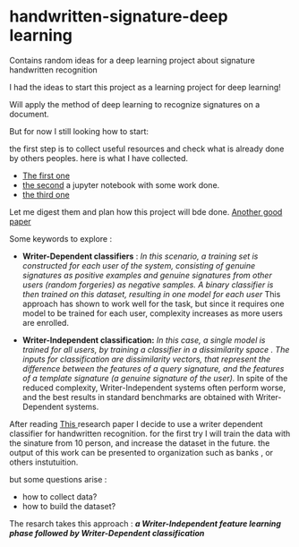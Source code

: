 # handwritten-signature-deep learning
Contains random ideas for a deep learning project about signature handwritten recognition

I had the ideas to start this project as a learning project for deep learning!

Will apply the method of deep learning to recognize signatures on a document.

But for now I still looking how to start:

the first step is to collect useful resources and check what is already done by others peoples.
here is what I have collected.

- [The first one ](https://www.google.rw/amp/s/gizmeon.com/2017/10/21/fraud-analysis-deep-learning-n-offline-signature-verification/amp/)
- [the second](https://github.com/luizgh/sigver_wiwd/blob/master/interactive_example.ipynb) a jupyter notebook with some work done.
- [the third one](http://aeop.asecamps.com/wp-content/uploads/2017/07/5.pdf)

Let me digest them and plan how this project will bde done.
[Another good paper](https://arxiv.org/pdf/1705.05787.pdf) 

Some keywords to explore :
-  **Writer-Dependent classifiers** :  _In this scenario, a training set is
constructed for each user of the system, consisting of genuine signatures as positive examples and
genuine signatures from other users (random forgeries) as negative samples. A binary classifier
is then trained on this dataset, resulting in one model for each user_
This approach has shown to work well for the task, but since it requires one model to be trained for each user, complexity
increases as more users are enrolled.

- **Writer-Independent classification:** _In this
case, a single model is trained for all users, by training a classifier in a dissimilarity space . The inputs for classification are dissimilarity vectors, that represent the difference between
the features of a query signature, and the features of a template signature (a genuine signature of
the user)._
In spite of the reduced complexity, Writer-Independent systems often perform worse,
and the best results in standard benchmarks are obtained with Writer-Dependent systems.

After reading [This ](https://arxiv.org/pdf/1705.05787.pdf) research paper I decide to use a writer dependent classifier for handwritten recognition.
for the first try I will train the data with the sinature from 10 person, and increase the dataset in the future.
the output of this work can be presented to organization such as banks , or others instutuition.

but some questions arise :
- how to collect data?
- how to build the dataset?

The resarch takes this approach : **_a Writer-Independent feature learning
phase followed by Writer-Dependent classification_**
